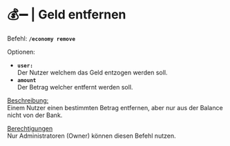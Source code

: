 # 💰➖ | Geld entfernen

Befehl: **`/economy remove`**

Optionen:
- **`user:`**  
  Der Nutzer welchem das Geld entzogen werden soll.
- **`amount`**  
  Der Betrag welcher entfernt werden soll.

<u>Beschreibung:</u>  
 Einem Nutzer einen bestimmten Betrag entfernen, aber nur aus der Balance nicht von der Bank.

<u>Berechtigungen</u>  
Nur Administratoren (Owner) können diesen Befehl nutzen.